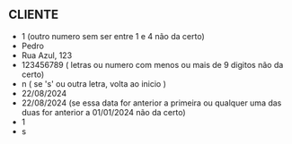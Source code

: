 ## CLIENTE
- 1 (outro numero sem ser entre 1 e 4 não da certo)
- Pedro
- Rua Azul, 123
- 123456789 ( letras ou numero com menos ou mais de 9 digitos não da certo)
- n ( se 's' ou outra letra, volta ao inicio )
- 22/08/2024
- 22/08/2024 (se essa data for anterior a primeira ou qualquer uma das duas for anterior a 01/01/2024 não da certo)
- 1
- s
